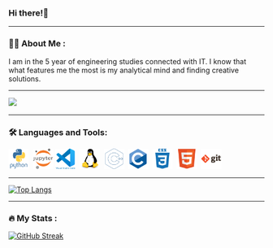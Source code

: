 ### Hi there!👋
---

### 👩‍💻 About Me :

I am in the 5 year of engineering studies connected with IT.
I know that what features me the most is my analytical mind and finding
creative solutions.

---

![](https://komarev.com/ghpvc/?username=kkalicka)

---

### 🛠️ Languages and Tools: 

<div>
  <img src="https://github.com/devicons/devicon/blob/master/icons/python/python-original-wordmark.svg"  title="Python" alt="python" width="40" height="40"/>&nbsp;
   <img src="https://github.com/devicons/devicon/blob/master/icons/jupyter/jupyter-original-wordmark.svg" title="Jupyter" **alt="jupyter" width="40" height="40"/>
   <img src="https://github.com/devicons/devicon/blob/master/icons/vscode/vscode-original-wordmark.svg"  title="VS code" alt="vscode" width="40" height="40"/>&nbsp;
  <img src="https://github.com/devicons/devicon/blob/master/icons/linux/linux-original.svg"  title="Linux" alt="linux" width="40" height="40"/>&nbsp;
  <img src="https://github.com/devicons/devicon/blob/master/icons/cplusplus/cplusplus-line.svg"  title="C++" alt="cpp" width="40" height="40"/>&nbsp;
   <img src="https://github.com/devicons/devicon/blob/master/icons/c/c-original.svg"  title="C" alt="c" width="40" height="40"/>&nbsp;
  <img src="https://github.com/devicons/devicon/blob/master/icons/css3/css3-plain-wordmark.svg"  title="CSS3" alt="CSS" width="40" height="40"/>&nbsp;
  <img src="https://github.com/devicons/devicon/blob/master/icons/html5/html5-original.svg" title="HTML5" alt="HTML" width="40" height="40"/>&nbsp;
  <img src="https://github.com/devicons/devicon/blob/master/icons/git/git-original-wordmark.svg" title="Git" **alt="Git" width="40" height="40"/>
</div>

---

[![Top Langs](https://github-readme-stats.vercel.app/api/top-langs/?username=kkalicka&layout=compact&theme=vision-friendly-dark)](https://github.com/anuraghazra/github-readme-stats)

---
### :fire: My Stats :

[![GitHub Streak](http://github-readme-streak-stats.herokuapp.com?user=kkalicka&theme=dark&background=000000)](https://git.io/streak-stats)
